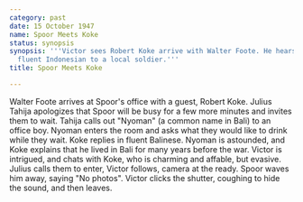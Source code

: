 ```yaml
---
category: past
date: 15 October 1947
name: Spoor Meets Koke
status: synopsis
synopsis: '''Victor sees Robert Koke arrive with Walter Foote. He hears Koke speaking
  fluent Indonesian to a local soldier.'''
title: Spoor Meets Koke

---
```






Walter Foote arrives at Spoor's office with a guest, Robert Koke. Julius
Tahija apologizes that Spoor will be busy for a few more minutes and
invites them to wait. Tahija calls out "Nyoman" (a common name in Bali)
to an office boy. Nyoman enters the room and asks what they would like
to drink while they wait. Koke replies in fluent Balinese. Nyoman is
astounded, and Koke explains that he lived in Bali for many years before
the war. Victor is intrigued, and chats with Koke, who is charming and
affable, but evasive. Julius calls them to enter, Victor follows, camera
at the ready. Spoor waves him away, saying "No photos". Victor clicks
the shutter, coughing to hide the sound, and then leaves.
